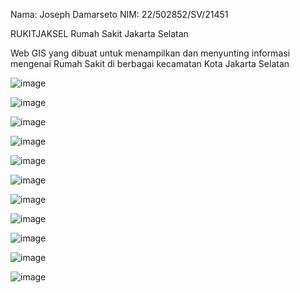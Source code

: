Nama: Joseph Damarseto 
NIM: 22/502852/SV/21451

RUKITJAKSEL
Rumah Sakit Jakarta Selatan 

Web GIS yang dibuat untuk menampilkan dan menyunting informasi mengenai Rumah Sakit di berbagai kecamatan Kota Jakarta Selatan

![image](https://github.com/josephdamarseto45/pgwl-responsi/assets/142876662/e74df747-40b1-4f04-9b18-d0d0c1e20990)

![image](https://github.com/josephdamarseto45/pgwl-responsi/assets/142876662/53d5369b-b05c-462d-b67b-7bab9e6f81de)

![image](https://github.com/josephdamarseto45/pgwl-responsi/assets/142876662/7db13e4d-a465-487d-bf79-b74a3d430b4c)

![image](https://github.com/josephdamarseto45/pgwl-responsi/assets/142876662/1955cc3e-9c58-414c-9299-19b92f189d96)

![image](https://github.com/josephdamarseto45/pgwl-responsi/assets/142876662/0a2dfa00-f79b-42ad-8b1a-ab74217565e8)

![image](https://github.com/josephdamarseto45/pgwl-responsi/assets/142876662/f72d7057-cec9-4747-9816-e66b8cbf2602)

![image](https://github.com/josephdamarseto45/pgwl-responsi/assets/142876662/c1b2ba93-7dba-442f-a9c9-ff76e8317643)

![image](https://github.com/josephdamarseto45/pgwl-responsi/assets/142876662/035c0fc1-fced-4be8-9066-af3a5172e33c)

![image](https://github.com/josephdamarseto45/pgwl-responsi/assets/142876662/e28387bc-8ee4-4927-85fb-fa47f548029c)

![image](https://github.com/josephdamarseto45/pgwl-responsi/assets/142876662/539530a5-6056-4dbe-8385-7a0807f409f1)

![image](https://github.com/josephdamarseto45/pgwl-responsi/assets/142876662/6974ca9a-ab50-4c68-b433-42e9b28effdc)


